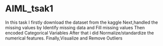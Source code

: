# AIML_tsak1

In this task I firstly download the dataset from the kaggle
Next,handled the missing values by Identify missing data and Fill missing values
Then encoded Categorical Variables
After that i did Normalize/standardize the numerical features.
Finally,Visualize and Remove Outliers
